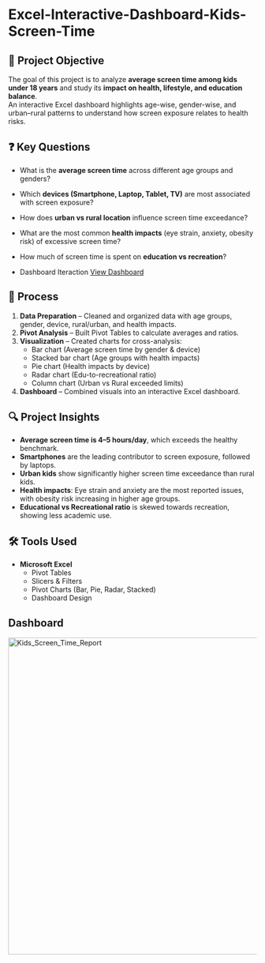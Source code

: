 # Excel-Interactive-Dashboard-Kids-Screen-Time

## 🎯 Project Objective
The goal of this project is to analyze **average screen time among kids under 18 years** and study its **impact on health, lifestyle, and education balance**.  
An interactive Excel dashboard highlights age-wise, gender-wise, and urban–rural patterns to understand how screen exposure relates to health risks.


## ❓ Key Questions
- What is the **average screen time** across different age groups and genders?  
- Which **devices (Smartphone, Laptop, Tablet, TV)** are most associated with screen exposure?  
- How does **urban vs rural location** influence screen time exceedance?  
- What are the most common **health impacts** (eye strain, anxiety, obesity risk) of excessive screen time?  
- How much of screen time is spent on **education vs recreation**?

- Dashboard Iteraction <a href= "https://github.com/priyanka52002/Excel-Interactive-Dashboard-Kids-Screen-Time/blob/main/kids_Screen_time_Excel.xlsx">View Dashboard </a>


## 🔄 Process
1. **Data Preparation** – Cleaned and organized data with age groups, gender, device, rural/urban, and health impacts.  
2. **Pivot Analysis** – Built Pivot Tables to calculate averages and ratios.  
3. **Visualization** – Created charts for cross-analysis:  
   - Bar chart (Average screen time by gender & device)  
   - Stacked bar chart (Age groups with health impacts)  
   - Pie chart (Health impacts by device)  
   - Radar chart (Edu-to-recreational ratio)  
   - Column chart (Urban vs Rural exceeded limits)  
4. **Dashboard** – Combined visuals into an interactive Excel dashboard.  

## 🔍 Project Insights
- **Average screen time is 4–5 hours/day**, which exceeds the healthy benchmark.  
- **Smartphones** are the leading contributor to screen exposure, followed by laptops.  
- **Urban kids** show significantly higher screen time exceedance than rural kids.  
- **Health impacts**: Eye strain and anxiety are the most reported issues, with obesity risk increasing in higher age groups.  
- **Educational vs Recreational ratio** is skewed towards recreation, showing less academic use.  


## 🛠️ Tools Used
- **Microsoft Excel**  
  - Pivot Tables  
  - Slicers & Filters  
  - Pivot Charts (Bar, Pie, Radar, Stacked)  
  - Dashboard Design  

## Dashboard 
<img width="1864" height="642" alt="Kids_Screen_Time_Report" src="https://github.com/user-attachments/assets/2fd143c0-71e0-4d6f-85be-e563f95eeaae" />



